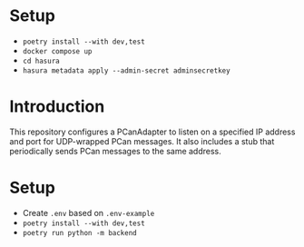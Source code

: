 # Setup

- `poetry install --with dev,test`
- `docker compose up`
- `cd hasura`
- `hasura metadata apply --admin-secret adminsecretkey`


# Introduction

This repository configures a PCanAdapter to listen on a specified IP address and port for UDP-wrapped PCan messages. It also includes a stub that periodically sends PCan messages to the same address.

# Setup

 - Create `.env` based on `.env-example`
 - `poetry install --with dev,test`
 - `poetry run python -m backend`
